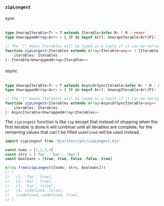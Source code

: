 ### `zipLongest`

###### sync

```ts
type UnwrapIterable<T> = T extends Iterable<infer R> ? R : never
type UnwrappedArray<Arr> = { [P in keyof Arr]: UnwrapIterable<Arr[P]> }

// The "|" means Iterables will be typed as a tuple if it can be narrowed to be so
function zipLongest<Iterables extends Array<Iterable<any>> | [Iterable<any>]>(
    iterables: Iterables
): Iterable<UnwrappedArray<Iterables>>
```

###### async

```ts
type UnwrapIterable<T> = T extends AsyncOrSyncIterable<infer R> ? R : never
type UnwrappedArray<Arr> = { [P in keyof Arr]: UnwrapIterable<Arr[P]> }

// The "|" means Iterables will be typed as a tuple if it can be narrowed to be so
function zipLongest<Iterables extends Array<AsyncOrSyncIterable<any>> | [AsyncOrSyncIterable<any>]>(
    iterables: Iterables
): AsyncIterable<UnwrappedArray<Iterables>>
```

The `zipLongest` function is like `zip` except that instead of stopping
when the first iterable is done it will continue until all iterables are complete,
for the remaining values that can't be filled `undefined` will be used instead.

```js
import zipLongest from '@jx/iter/sync/zipLongest.mjs'

const nums = [1,2,3,4]
const strs = ['foo', 'bar', 'baz']
const booleans = [true, true, false, false, true]

Array.from(zipLongest([nums, strs, booleans]))
// [
//   [1, 'foo', true],
//   [2, 'bar', true],
//   [3, 'baz', false],
//   [4, undefined, false],
//   [undefined, undefined, true],
// ]
```